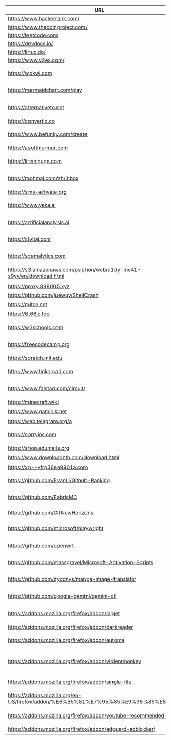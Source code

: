 | URL                                                                                  | Description                         |
| ------------------------------------------------------------------------------------ | ----------------------------------- |
| https://www.hackerrank.com/                                                          | hackrank                            |
| https://www.theodinproject.com/                                                      | theodinproject                      |
| https://leetcode.com                                                                 | Leetcode                            |
| https://devdocs.io/                                                                  | devdocs                             |
| https://linux.do/                                                                    | linuxdo                             |
| https://www.v2ex.com/                                                                | v2ex                                |
| https://wokwi.com                                                                    | 在线电路与固件仿真                  |
| https://mermaidchart.com/play                                                        | Mermaid 在线编辑器与预览            |
| https://alternativeto.net                                                            | 查找软件替代品与用户评价            |
| https://convertio.co                                                                 | 格式在线文件转换                    |
| https://www.befunky.com/create                                                       | 在线图片编辑与拼图                  |
| https://asoftmurmur.com                                                              | 白噪音/环境音                       |
| https://linshiguge.com                                                               | 临时邮箱（一次性邮箱）              |
| https://mohmal.com/zh/inbox                                                          | 临时邮箱服务（网页收件）            |
| https://sms-activate.org                                                             | 虚拟号码接码平台                    |
| https://www.yeka.ai                                                                  | 野卡-虚拟信用卡服务                 |
| https://artificialanalysis.ai                                                        | AI 模型排行榜与对比                 |
| https://civitai.com                                                                  | Stable Diffusion 模型/LoRA 社区     |
| https://scamalytics.com                                                              | IP 风险评分与欺诈检测               |
| https://s3.amazonaws.com/psiphon/web/u1dy-me41-s9yv/en/download.html                 | Psiphon（赛风）下载                 |
| https://proxy.888005.xyz                                                             | 代理检测                            |
| https://github.com/juewuy/ShellCrash                                                 | ShellCrash                          |
| https://mitce.net                                                                    | mitce机场                           |
| https://6.66jc.top                                                                   | nb机场                              |
| https://w3schools.com                                                                | Web 开发教程与示例                  |
| https://freecodecamp.org                                                             | 免费编程课程与项目                  |
| https://scratch.mit.edu                                                              | 少女图形化编程                      |
| https://www.tinkercad.com                                                            | 在线 3D 建模与电路设计              |
| https://www.falstad.com/circuit/                                                     | 交互式电路仿真与可视化              |
| https://minecraft.wiki                                                               | Minecraft 维基                      |
| https://www.gaminik.net                                                              | 屏幕实时翻译器                      |
| https://web.telegram.org/a                                                           | Telegram 网页版                     |
| https://sorryios.com                                                                 | 代订阅服务与共享订阅账户平台        |
| https://shop.edumails.org                                                            | 教育邮箱购买                        |
| https://www.downloadnth.com/download.html                                            | 软件下载站                          |
| https://xn--yfrp36ea9901a.com                                                        | gougou机场                          |
| https://github.com/EvanLi/Github-Ranking                                             | GitHub 仓库/开发者排名              |
| https://github.com/FabricMC                                                          | Minecraft Modding 工具链            |
| https://github.com/GTNewHorizons                                                     | Minecraft GT New Horizons           |
| https://github.com/microsoft/playwright                                              | 浏览器自动化与端到端测试            |
| https://github.com/openwrt                                                           | 路由器/嵌入式 Linux 系统            |
| https://github.com/massgravel/Microsoft-Activation-Scripts                           | Windows/Office 激活脚本（MAS）      |
| https://github.com/zyddnys/manga-image-translator                                    | 离线漫画 OCR 翻译工具               |
| https://github.com/google-gemini/gemini-cli                                          | Gemini 命令行客户端                 |
| https://addons.mozilla.org/firefox/addon/cliget                                      | 复制 cURL/wget 下载命令             |
| https://addons.mozilla.org/firefox/addon/darkreader                                  | 全站暗色模式                        |
| https://addons.mozilla.org/firefox/addon/automa                                      | 浏览器自动化工作流工具              |
| https://addons.mozilla.org/firefox/addon/violentmonkey                               | 用户脚本管理器（Tampermonkey 替代） |
| https://addons.mozilla.org/firefox/addon/single-file                                 | 将网页打包为单一 HTML               |
| https://addons.mozilla.org/en-US/firefox/addon/%E6%B5%81%E7%95%85%E9%98%85%E8%AF%BB/ | 流畅阅读(沉浸式翻译开源版本)        |
| https://addons.mozilla.org/firefox/addon/youtube-recommended-videos/                 | 隐藏YouTube分散注意力的元素         |
| https://addons.mozilla.org/firefox/addon/adguard-adblocker/                          | 强大的广告拦截器                    |
